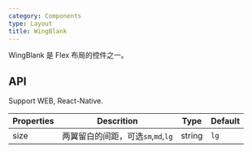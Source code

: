 ```yaml
---
category: Components
type: Layout
title: WingBlank
---
```


WingBlank 是 Flex 布局的控件之一。

## API

Support WEB, React-Native.

Properties | Descrition | Type | Default
-----------|------------|------|--------
| size    | 两翼留白的间距，可选`sm`,`md`,`lg`  | string |  `lg`  |
